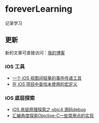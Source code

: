 # foreverLearning
记录学习

## **更新**
新的文章可直接访问：[我的博客](https://juejin.cn/user/1900427197561224)

### iOS 工具
* [一个 iOS 视图间轻量的事件传递工具](https://github.com/cocoonbud/foreverLearning/blob/master/%E4%B8%80%E4%B8%AA%20iOS%20%E8%A7%86%E5%9B%BE%E9%97%B4%E8%BD%BB%E9%87%8F%E7%9A%84%E4%BA%8B%E4%BB%B6%E4%BC%A0%E9%80%92%E5%B7%A5%E5%85%B7.md)
* [在 iOS 项目中查找未使用的宏定义](https://github.com/cocoonbud/find_unused_macros_in_iOS_project)

### iOS 底层探索
* [iOS 底层原理探索之 objc4 源码debug](https://github.com/cocoonbud/foreverLearning/blob/master/iOS%20%E5%BA%95%E5%B1%82%E5%8E%9F%E7%90%86%E6%8E%A2%E7%B4%A2%E4%B9%8B%20objc4%20%E6%BA%90%E7%A0%81debug.md)
* [汇编角度探索Objctive-C一些常用点的实现](https://github.com/cocoonbud/foreverLearning/blob/master/%E6%B1%87%E7%BC%96%E8%A7%92%E5%BA%A6%E6%8E%A2%E7%B4%A2Objctive-C%E4%B8%80%E4%BA%9B%E5%B8%B8%E7%94%A8%E7%82%B9%E7%9A%84%E5%AE%9E%E7%8E%B0.md)
